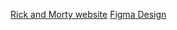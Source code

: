 [Rick and Morty website](https://rick-and-morty-tv-show.netlify.app/)
[Figma Design](https://www.figma.com/design/ZSVmfKMGibjB1y3a2mzXWg/Home-Page-of-the-Rick-and-Morty-Website?node-id=0-1&t=cFiTbdoqk9C7olcl-1)
